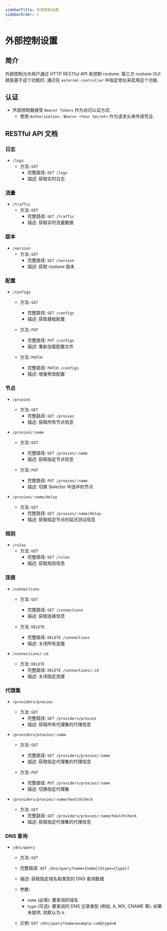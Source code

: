 ```yaml
---
sidebarTitle: 外部控制设置
sidebarOrder: 1
---
```


# 外部控制设置

## 简介

外部控制允许用户通过 HTTP RESTful API 来控制 routune. 第三方 routune GUI 就是基于这个功能的. 通过在 `external-controller` 中指定地址来启用这个功能.

## 认证

- 外部控制器接受 `Bearer Tokens` 作为访问认证方式.
  - 使用 `Authorization: Bearer <Your Secret>` 作为请求头来传递凭证.

## RESTful API 文档

### 日志

- `/logs`
  - 方法: `GET`
    - 完整路径: `GET /logs`
    - 描述: 获取实时日志

### 流量

- `/traffic`
  - 方法: `GET`
    - 完整路径: `GET /traffic`
    - 描述: 获取实时流量数据

### 版本

- `/version`
  - 方法: `GET`
    - 完整路径: `GET /version`
    - 描述: 获取 routune 版本

### 配置

- `/configs`
  - 方法: `GET`
    - 完整路径: `GET /configs`
    - 描述: 获取基础配置

  - 方法: `PUT`
    - 完整路径: `PUT /configs`
    - 描述: 重新加载配置文件

  - 方法: `PATCH`
    - 完整路径: `PATCH /configs`
    - 描述: 增量修改配置

### 节点

- `/proxies`
  - 方法: `GET`
    - 完整路径: `GET /proxies`
    - 描述: 获取所有节点信息

- `/proxies/:name`
  - 方法: `GET`
    - 完整路径: `GET /proxies/:name`
    - 描述: 获取指定节点信息

  - 方法: `PUT`
    - 完整路径: `PUT /proxies/:name`
    - 描述: 切换 Selector 中选中的节点

- `/proxies/:name/delay`
  - 方法: `GET`
    - 完整路径: `GET /proxies/:name/delay`
    - 描述: 获取指定节点的延迟测试信息

### 规则

- `/rules`
  - 方法: `GET`
    - 完整路径: `GET /rules`
    - 描述: 获取规则信息

### 连接

- `/connections`
  - 方法: `GET`
    - 完整路径: `GET /connections`
    - 描述: 获取连接信息

  - 方法: `DELETE`
    - 完整路径: `DELETE /connections`
    - 描述: 关闭所有连接

- `/connections/:id`
  - 方法: `DELETE`
    - 完整路径: `DELETE /connections/:id`
    - 描述: 关闭指定连接

### 代理集

- `/providers/proxies`
  - 方法: `GET`
    - 完整路径: `GET /providers/proxies`
    - 描述: 获取所有代理集的代理信息

- `/providers/proxies/:name`
  - 方法: `GET`
    - 完整路径: `GET /providers/proxies/:name`
    - 描述: 获取指定代理集的代理信息

  - 方法: `PUT`
    - 完整路径: `PUT /providers/proxies/:name`
    - 描述: 切换指定代理集

- `/providers/proxies/:name/healthcheck`
  - 方法: `GET`
    - 完整路径: `GET /providers/proxies/:name/healthcheck`
    - 描述: 获取指定代理集的代理信息

### DNS 查询

- `/dns/query`
  - 方法: `GET`
  - 完整路径: `GET /dns/query?name={name}[&type={type}]`
  - 描述: 获取指定域名和类型的 DNS 查询数据
  - 参数:
    - `name` (必填): 要查询的域名
    - `type` (可选): 要查询的 DNS 记录类型 (例如, A, MX, CNAME 等). 如果未提供, 则默认为 `A`.

  - 示例: `GET /dns/query?name=example.com&type=A`
